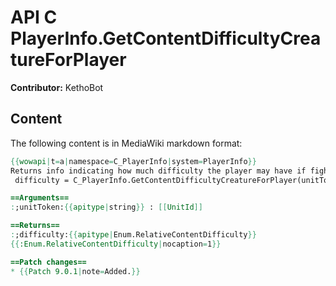 # API C PlayerInfo.GetContentDifficultyCreatureForPlayer

**Contributor:** KethoBot

## Content

The following content is in MediaWiki markdown format:

```mediawiki
{{wowapi|t=a|namespace=C_PlayerInfo|system=PlayerInfo}}
Returns info indicating how much difficulty the player may have if fighting a given unit.
 difficulty = C_PlayerInfo.GetContentDifficultyCreatureForPlayer(unitToken)

==Arguments==
:;unitToken:{{apitype|string}} : [[UnitId]]

==Returns==
:;difficulty:{{apitype|Enum.RelativeContentDifficulty}}
{{:Enum.RelativeContentDifficulty|nocaption=1}}

==Patch changes==
* {{Patch 9.0.1|note=Added.}}
```